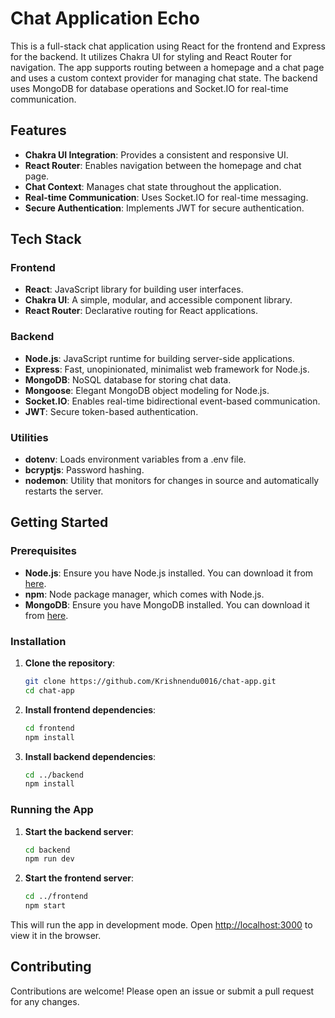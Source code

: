 

# Chat Application Echo

This is a full-stack chat application using React for the frontend and Express for the backend. It utilizes Chakra UI for styling and React Router for navigation. The app supports routing between a homepage and a chat page and uses a custom context provider for managing chat state. The backend uses MongoDB for database operations and Socket.IO for real-time communication.


## Features
- **Chakra UI Integration**: Provides a consistent and responsive UI.
- **React Router**: Enables navigation between the homepage and chat page.
- **Chat Context**: Manages chat state throughout the application.
- **Real-time Communication**: Uses Socket.IO for real-time messaging.
- **Secure Authentication**: Implements JWT for secure authentication.

## Tech Stack
### Frontend
- **React**: JavaScript library for building user interfaces.
- **Chakra UI**: A simple, modular, and accessible component library.
- **React Router**: Declarative routing for React applications.

### Backend
- **Node.js**: JavaScript runtime for building server-side applications.
- **Express**: Fast, unopinionated, minimalist web framework for Node.js.
- **MongoDB**: NoSQL database for storing chat data.
- **Mongoose**: Elegant MongoDB object modeling for Node.js.
- **Socket.IO**: Enables real-time bidirectional event-based communication.
- **JWT**: Secure token-based authentication.

### Utilities
- **dotenv**: Loads environment variables from a .env file.
- **bcryptjs**: Password hashing.
- **nodemon**: Utility that monitors for changes in source and automatically restarts the server.

## Getting Started

### Prerequisites
- **Node.js**: Ensure you have Node.js installed. You can download it from [here](https://nodejs.org/).
- **npm**: Node package manager, which comes with Node.js.
- **MongoDB**: Ensure you have MongoDB installed. You can download it from [here](https://www.mongodb.com/try/download/community).

### Installation
1. **Clone the repository**:
    ```bash
    git clone https://github.com/Krishnendu0016/chat-app.git
    cd chat-app
    ```

2. **Install frontend dependencies**:
    ```bash
    cd frontend
    npm install
    ```

3. **Install backend dependencies**:
    ```bash
    cd ../backend
    npm install
    ```

### Running the App
1. **Start the backend server**:
    ```bash
    cd backend
    npm run dev
    ```

2. **Start the frontend server**:
    ```bash
    cd ../frontend
    npm start
    ```

This will run the app in development mode. Open [http://localhost:3000](http://localhost:3000) to view it in the browser.


## Contributing
Contributions are welcome! Please open an issue or submit a pull request for any changes.

